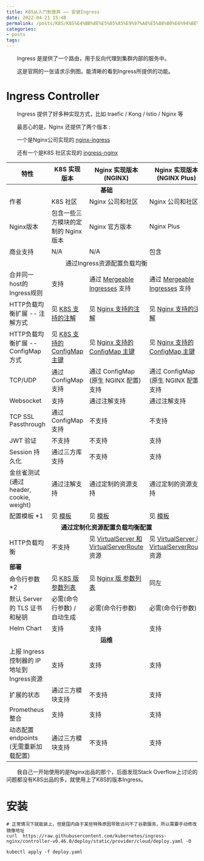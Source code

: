 ```yaml
---
title: K8S从入门到放弃 —— 安装Ingress
date: 2022-04-21 15:48
permalink: /posts/K8S/K8S%E4%BB%8E%E5%85%A5%E9%97%A8%E5%88%B0%E6%94%BE%E5%BC%83%20%E2%80%94%E2%80%94%20%E5%AE%89%E8%A3%85Ingress
categories:
- posts
tags: 
---
```

　　Ingress 是提供了一个路由，用于反向代理到集群内部的服务中。

　　这是官网的一张请求示例图。能清晰的看到Ingress所提供的功能。

# Ingress Controller

　　Ingress 提供了好多种实现方式，比如 traefic / Kong / Istio / Nginx 等

　　最恶心的是，Nginx 还提供了两个版本 :

　　一个是Nginx公司实现的 [nginx-ingress](https://github.com/nginxinc/kubernetes-ingress)

　　还有一个是K8S 社区实现的 [ingress-nginx](https://github.com/kubernetes/ingress-nginx/)

<table>
    <thead>
        <tr>
            <th>特性</th>
            <th>K8S 实现版本</th>
            <th>Nginx 实现版本 (NGINX)</th>
            <th>Nginx 实现版本 (NGINX Plus)</th>
        </tr>
    </thead>
    <tbody>
        <tr>
            <td  align="center" colspan="4"><strong>基础</strong></td>
        </tr>
        <tr>
            <td>作者</td>
            <td>K8S 社区</td>
            <td>Nginx 公司和社区</td>
            <td>Nginx 公司和社区</td>
        </tr>
        <tr>
            <td>Nginx版本</td>
            <td>包含一些三方模块的定制的 Nginx 版本</td>
            <td>Nginx 官方版本</td>
            <td>Nginx Plus</td>
        </tr>
        <tr>
            <td>商业支持</td>
            <td>N/A</td>
            <td>N/A</td>
            <td>包含</td>
        </tr>
        <tr>
            <td align="center" colspan="4"<strong>通过Ingress资源配置负载均衡</strong></td
        </tr>
        <tr>
            <td>合并同一host的Ingress规则</td>
            <td>支持</td>
            <td>通过 <a target="_blank" href="https://github.com/nginxinc/kubernetes-ingress/blob/master/examples/mergeable-ingress-types">Mergeable Ingresses</a> 支持</td>
            <td>通过 <a target="_blank" href="https://github.com/nginxinc/kubernetes-ingress/blob/master/examples/mergeable-ingress-types">Mergeable Ingresses</a> 支持</td>
        </tr>
        <tr>
            <td>HTTP负载均衡扩展 -- 注解方式</td>
            <td>见 <a target="_blank" href="https://kubernetes.github.io/ingress-nginx/user-guide/nginx-configuration/annotations/">K8S 支持的注解</a>
            </td>
            <td>见 <a target="_blank" href="https://docs.nginx.com/nginx-ingress-controller/configuration/ingress-resources/advanced-configuration-with-annotations/">Nginx 支持的注解</a>
            </td>
            <td>见 <a target="_blank" href="https://docs.nginx.com/nginx-ingress-controller/configuration/ingress-resources/advanced-configuration-with-annotations/">Nginx 支持的注解</a>
            </td>
        </tr>
        <tr>
            <td>HTTP负载均衡扩展 -- ConfigMap 方式</td>
            <td>见 <a target="_blank" href="https://kubernetes.github.io/ingress-nginx/user-guide/nginx-configuration/configmap/">K8S 支持的 ConfigMap 主键</a>
            </td>
            <td>见 <a target="_blank" href="https://docs.nginx.com/nginx-ingress-controller/configuration/global-configuration/configmap-resource/">Nginx 支持的 ConfigMap 主键</a>
            </td>
            <td>见 <a target="_blank" href="https://docs.nginx.com/nginx-ingress-controller/configuration/global-configuration/configmap-resource/">Nginx 支持的 ConfigMap 主键</a>
            </td>
        </tr>
        <tr>
            <td>TCP/UDP</td>
            <td>通过 ConfigMap 支持</td>
            <td>通过 ConfigMap (原生 NGINX 配置) 支持</td>
            <td>通过 ConfigMap (原生 NGINX 配置) 支持</td>
        </tr>
        <tr>
            <td>Websocket</td>
            <td>支持</td>
            <td>通过注解支持</td>
            <td>通过注解支持</td>
        </tr>
        <tr>
            <td>TCP SSL Passthrough</td>
            <td>通过 ConfigMap 支持</td>
            <td>不支持</td>
            <td>不支持</td>
        </tr>
        <tr>
            <td>JWT 验证</td>
            <td>不支持</td>
            <td>不支持</td>
            <td>支持</td>
        </tr>
        <tr>
            <td>Session 持久化</td>
            <td>通过三方库支持</td>
            <td>不支持</td>
            <td>支持</td>
        </tr>
        <tr>
            <td>金丝雀测试 (通过 header, cookie, weight)</td>
            <td>通过注解支持</td>
            <td>通过定制的资源支持</td>
            <td>通过定制的资源支持</td>
        </tr>
        <tr>
            <td>配置模板 *1</td>
            <td>见 <a target="_blank" href="https://github.com/kubernetes/ingress-nginx/blob/master/rootfs/etc/nginx/template/nginx.tmpl">模板</a>
            </td>
            <td>见 <a target="_blank" href="https://github.com/nginxinc/kubernetes-ingress/blob/master/internal/configs/version1">模板</a>
            </td>
            <td>见 <a target="_blank" href="https://github.com/nginxinc/kubernetes-ingress/blob/master/internal/configs/version1">模板</a>
            </td>
        </tr>
        <tr>
            <td align="center" colspan="4"><strong>通过定制化资源配置负载均衡配置</strong></td>
        </tr>
        <tr>
            <td>HTTP负载均衡</td>
            <td>不支持</td>
            <td>见 <a target="_blank" href="https://docs.nginx.com/nginx-ingress-controller/configuration/virtualserver-and-virtualserverroute-resources/">VirtualServer 和 VirtualServerRoute</a> 资源</td>
            <td>见 <a target="_blank" href="https://docs.nginx.com/nginx-ingress-controller/configuration/virtualserver-and-virtualserverroute-resources/">VirtualServer 和 VirtualServerRoute</a> 资源</td>
        </tr>
        <tr>
            <td colspan="4"><strong>部署</strong></td>
        </tr>
        <tr>
            <td>命令行参数 *2</td>
            <td>见 <a target="_blank" href="https://kubernetes.github.io/ingress-nginx/user-guide/cli-arguments/">K8S 版 参数列表</a>
            </td>
            <td>见 <a target="_blank" href="https://docs.nginx.com/nginx-ingress-controller/configuration/global-configuration/command-line-arguments/">Nginx 版 参数列表</a>
            </td>
            <td>同左</td>
        </tr>
        <tr>
            <td>默认 Server 的 TLS 证书和秘钥</td>
            <td>必需(命令行参数) / 自动生成</td>
            <td>必需(命令行参数)</td>
            <td>必需(命令行参数)</td>
        </tr>
        <tr>
            <td>Helm Chart</td>
            <td>支持</td>
            <td>支持</td>
            <td>支持</td>
        </tr>
        <tr>
            <td align="center" colspan="4"><strong>运维</strong></td>
        </tr>
        <tr>
            <td>上报 Ingress 控制器的 IP地址到Ingress资源</td>
            <td>支持</td>
            <td>支持</td>
            <td>支持</td>
        </tr>
        <tr>
            <td>扩展的状态</td>
            <td>通过三方模块支持</td>
            <td>不支持</td>
            <td>支持</td>
        </tr>
        <tr>
            <td>Prometheus 整合</td>
            <td>支持</td>
            <td>支持</td>
            <td>支持</td>
        </tr>
        <tr>
            <td>动态配置 endpoints (无需重新加载配置)</td>
            <td>通过三方模块支持</td>
            <td>不支持</td>
            <td>支持</td>
        </tr>
    </tbody>
</table>

　　我自己一开始使用的是Nginx出品的那个，后面发现Stack Overflow上讨论的问题都没有K8S出品的多，就使用上了K8S的版本Ingress。

# 安装

```
# 正常情况下就能装上，但是国内由于某些特殊原因导致访问不了谷歌服务，所以需要手动修改镜像地址
curl  https://raw.githubusercontent.com/kubernetes/ingress-nginx/controller-v0.46.0/deploy/static/provider/cloud/deploy.yaml -O

kubectl apply -f deploy.yaml
```
